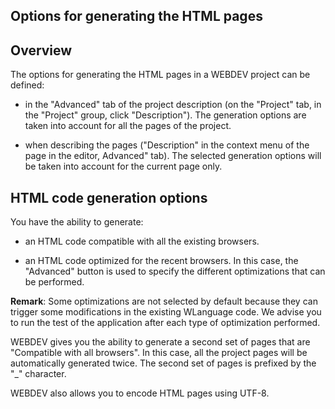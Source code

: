 


## Options for generating the HTML pages
			



<a name="NOTE1"></a>
<a name="NOTE1_1"></a>


## Overview
<a name="overview_ELTTEXTE000089"></a>
The options for generating the HTML pages in a WEBDEV project can be defined:

- in the "Advanced" tab of the project description (on the "Project" tab, in the "Project" group, click "Description"). The generation options are taken into account for all the pages of the project.

- when describing the pages ("Description" in the context menu of the page in the editor, Advanced" tab). The selected generation options will be taken into account for the current page only.




<a name="NOTE2"></a>
<a name="NOTE2_1"></a>


## HTML code generation options
<a name="html_code_generation_options_ELTTEXTE000113"></a>
You have the ability to generate:

- an HTML code compatible with all the existing browsers.

- an HTML code optimized for the recent browsers. In this case, the "Advanced" button is used to specify the different optimizations that can be performed.


**Remark**: Some optimizations are not selected by default because they can trigger some modifications in the existing WLanguage code. We advise you to run the test of the application after each type of optimization performed.

WEBDEV gives you the ability to generate a second set of pages that are "Compatible with all browsers". In this case, all the project pages will be automatically generated twice. The second set of pages is prefixed by the "_" character.

WEBDEV also allows you to encode HTML pages using UTF-8.


